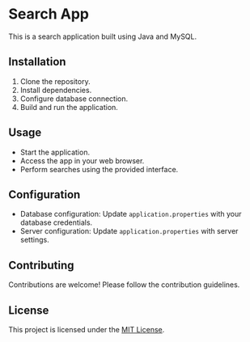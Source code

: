 # Search App

This is a search application built using Java and MySQL.

## Installation

1. Clone the repository.
2. Install dependencies.
3. Configure database connection.
4. Build and run the application.

## Usage

- Start the application.
- Access the app in your web browser.
- Perform searches using the provided interface.

## Configuration

- Database configuration: Update `application.properties` with your database credentials.
- Server configuration: Update `application.properties` with server settings.

## Contributing

Contributions are welcome! Please follow the contribution guidelines.

## License

This project is licensed under the [MIT License](LICENSE).
